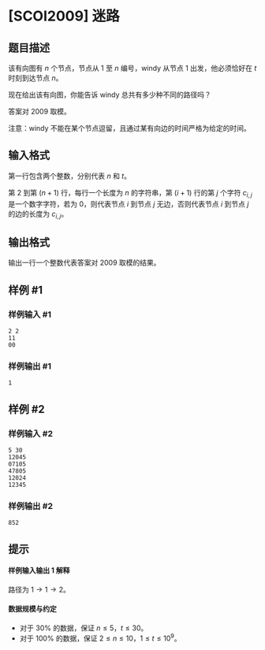 # [SCOI2009] 迷路

## 题目描述

该有向图有 $n$ 个节点，节点从 $1$ 至 $n$ 编号，windy 从节点 $1$ 出发，他必须恰好在 $t$ 时刻到达节点 $n$。

现在给出该有向图，你能告诉 windy 总共有多少种不同的路径吗？ 

答案对 $2009$ 取模。

注意：windy 不能在某个节点逗留，且通过某有向边的时间严格为给定的时间。




## 输入格式

第一行包含两个整数，分别代表 $n$ 和 $t$。

第 $2$ 到第 $(n + 1)$ 行，每行一个长度为 $n$ 的字符串，第 $(i + 1)$ 行的第 $j$ 个字符 $c_{i, j}$ 是一个数字字符，若为 $0$，则代表节点 $i$ 到节点 $j$ 无边，否则代表节点 $i$ 到节点 $j$ 的边的长度为 $c_{i, j}$。

## 输出格式

输出一行一个整数代表答案对 $2009$ 取模的结果。

## 样例 #1

### 样例输入 #1
```
2 2
11
00
```

### 样例输出 #1

```
1
```

## 样例 #2

### 样例输入 #2
```
5 30
12045
07105
47805
12024
12345
```

### 样例输出 #2

```
852
```

## 提示

#### 样例输入输出 1 解释

路径为 $1 \to 1 \to 2$。

#### 数据规模与约定

- 对于 $30\%$ 的数据，保证 $n \leq 5$，$t \leq 30$。
- 对于 $100\%$ 的数据，保证 $2 \leq n \leq 10$，$1 \leq t \leq 10^9$。
